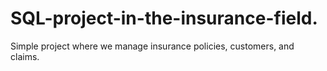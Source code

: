 # SQL-project-in-the-insurance-field.
Simple project where we manage insurance policies, customers, and claims.
